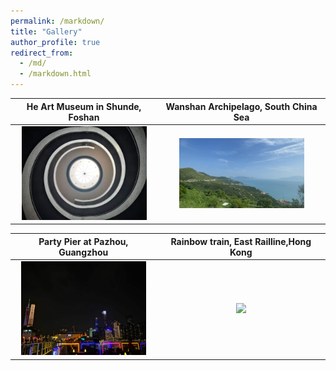 ```yaml
---
permalink: /markdown/
title: "Gallery"
author_profile: true
redirect_from: 
  - /md/
  - /markdown.html
---
```



He Art Museum in Shunde, Foshan          |  Wanshan Archipelago, South China Sea
:-------------------------:|:-------------------------:
<img src="../images/he.jpg" width="200"> | <img src="../images/dongao.jpg" width="200">  

Party Pier at Pazhou, Guangzhou         |  Rainbow train, East Railline,Hong Kong
:-------------------------:|:-------------------------:
<img src="../images/barjpg.jpg" width="200"> | <img src="../images/train.jpg" width="200">



